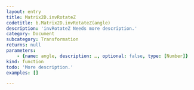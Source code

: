 ```yaml
---
layout: entry
title: Matrix2D.invRotateZ
codetitle: b.Matrix2D.invRotateZ(angle)
description: 'invRotateZ Needs more description.'
category: Document
subcategory: Transformation
returns: null
parameters:
    - {name: angle, description: …, optional: false, type: [Number]}
kind: function
todo: 'More description.'
examples: []

---
```

